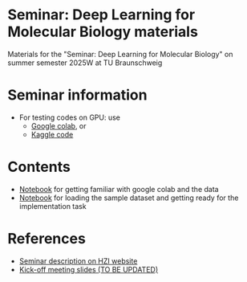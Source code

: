 # Seminar: Deep Learning for Molecular Biology materials
Materials for the "Seminar: Deep Learning for Molecular Biology" on summer semester 2025W at TU Braunschweig 

# Seminar information
* For testing codes on GPU: use 
  * [Google colab](https://colab.research.google.com/), or
  * [Kaggle code](https://www.kaggle.com/code)

# Contents
* [Notebook](src/intro_colab.ipynb)  for getting familiar with google colab and the data
* [Notebook](src/load_data.ipynb) for loading the sample dataset and getting ready for the implementation task

# References
* [Seminar description on HZI website](https://www.helmholtz-hzi.de/en/research/research-groups/details/computational-biology-for-infection-research/#workshops)
* [Kick-off meeting slides (TO BE UPDATED)](DLS_TUBS_2025_summer_kick_off_meeting.pdf)
